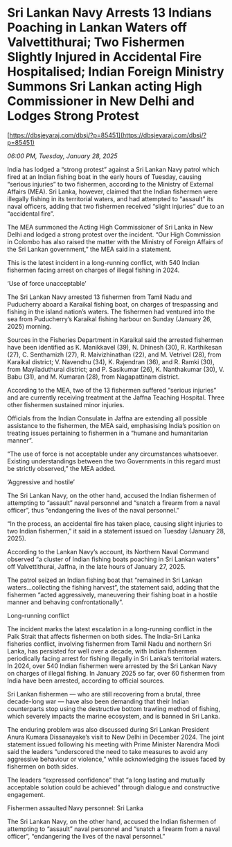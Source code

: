 # Sri Lankan Navy Arrests 13 Indians  Poaching in  Lankan Waters off Valvettithurai; Two Fishermen Slightly Injured in Accidental Fire Hospitalised; Indian Foreign Ministry Summons Sri Lankan acting High Commissioner in New Delhi and Lodges Strong Protest

[https://dbsjeyaraj.com/dbsj/?p=85451](https://dbsjeyaraj.com/dbsj/?p=85451)

*06:00 PM, Tuesday, January 28, 2025*

India has lodged a “strong protest” against a Sri Lankan Navy patrol which fired at an Indian fishing boat in the early hours of Tuesday, causing “serious injuries” to two fishermen, according to the Ministry of External Affairs (MEA). Sri Lanka, however, claimed that the Indian fishermen were illegally fishing in its territorial waters, and had attempted to “assault” its naval officers, adding that two fishermen received “slight injuries” due to an “accidental fire”.

The MEA summoned the Acting High Commissioner of Sri Lanka in New Delhi and lodged a strong protest over the incident. “Our High Commission in Colombo has also raised the matter with the Ministry of Foreign Affairs of the Sri Lankan government,” the MEA said in a statement.

This is the latest incident in a long-running conflict, with 540 Indian fishermen facing arrest on charges of illegal fishing in 2024.

‘Use of force unacceptable’

The Sri Lankan Navy arrested 13 fishermen from Tamil Nadu and Puducherry aboard a Karaikal fishing boat, on charges of trespassing and fishing in the island nation’s waters. The fishermen had ventured into the sea from Puducherry’s Karaikal fishing harbour on Sunday (January 26, 2025) morning.

Sources in the Fisheries Department in Karaikal said the arrested fishermen have been identified as K. Manikkavel (39), N. Dhinesh (30), R. Karthikesan (27), C. Senthamizh (27), R. Maivizhinathan (22), and M. Vetrivel (28), from Karaikal district; V. Navendhu (34), K. Rajendran (36), and R. Ramki (30), from Mayiladuthurai district; and P. Sasikumar (26), K. Nanthakumar (30), V. Babu (31), and M. Kumaran (28), from Nagapattinam district.

According to the MEA, two of the 13 fishermen suffered “serious injuries” and are currently receiving treatment at the Jaffna Teaching Hospital. Three other fishermen sustained minor injuries.

Officials from the Indian Consulate in Jaffna are extending all possible assistance to the fishermen, the MEA said, emphasising India’s position on treating issues pertaining to fishermen in a “humane and humanitarian manner”.

“The use of force is not acceptable under any circumstances whatsoever. Existing understandings between the two Governments in this regard must be strictly observed,” the MEA added.

‘Aggressive and hostile’

The Sri Lankan Navy, on the other hand, accused the Indian fishermen of attempting to “assault” naval personnel and “snatch a firearm from a naval officer”, thus “endangering the lives of the naval personnel.”

“In the process, an accidental fire has taken place, causing slight injuries to two Indian fishermen,” it said in a statement issued on Tuesday (January 28, 2025).

According to the Lankan Navy’s account, its Northern Naval Command observed “a cluster of Indian fishing boats poaching in Sri Lankan waters” off Valvettithurai, Jaffna, in the late hours of January 27, 2025.

The patrol seized an Indian fishing boat that “remained in Sri Lankan waters…collecting the fishing harvest”, the statement said, adding that the fishermen “acted aggressively, maneuvering their fishing boat in a hostile manner and behaving confrontationally”.

Long-running conflict

The incident marks the latest escalation in a long-running conflict in the Palk Strait that affects fishermen on both sides. The India-Sri Lanka fisheries conflict, involving fishermen from Tamil Nadu and northern Sri Lanka, has persisted for well over a decade, with Indian fishermen periodically facing arrest for fishing illegally in Sri Lanka’s territorial waters. In 2024, over 540 Indian fishermen were arrested by the Sri Lankan Navy on charges of illegal fishing. In January 2025 so far, over 60 fishermen from India have been arrested, according to official sources.

Sri Lankan fishermen — who are still recovering from a brutal, three decade-long war — have also been demanding that their Indian counterparts stop using the destructive bottom trawling method of fishing, which severely impacts the marine ecosystem, and is banned in Sri Lanka.

The enduring problem was also discussed during Sri Lankan President Anura Kumara Dissanayake’s visit to New Delhi in December 2024. The joint statement issued following his meeting with Prime Minister Narendra Modi said the leaders “underscored the need to take measures to avoid any aggressive behaviour or violence,” while acknowledging the issues faced by fishermen on both sides.

The leaders “expressed confidence” that “a long lasting and mutually acceptable solution could be achieved” through dialogue and constructive engagement.

Fishermen assaulted Navy personnel: Sri Lanka

The Sri Lankan Navy, on the other hand, accused the Indian fishermen of attempting to “assault” naval personnel and “snatch a firearm from a naval officer”, “endangering the lives of the naval personnel.”

